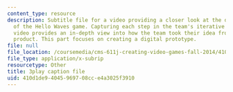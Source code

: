 ```yaml
---
content_type: resource
description: Subtitle file for a video providing a closer look at the development
  of the Hello Waves game. Capturing each step in the team's iterative process, the
  video provides an in-depth view into how the team took their idea from pitch to
  product. This part focuses on creating a digital prototype.
file: null
file_location: /coursemedia/cms-611j-creating-video-games-fall-2014/410d1de94045969708cce4a3025f3910_lxpXowuUdKw.srt
file_type: application/x-subrip
resourcetype: Other
title: 3play caption file
uid: 410d1de9-4045-9697-08cc-e4a3025f3910
---
```

